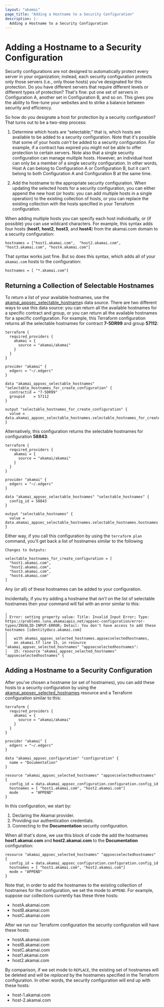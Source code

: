 ```yaml
---
layout: "akamai"
page_title: "Adding a Hostname to a Security Configuration"
description: |-
  Adding a Hostname to a Security Configuration
---
```



# Adding a Hostname to a Security Configuration

Security configurations are not designed to automatically protect every server in your organization; instead, each security configuration protects only those servers (i.e., only those hosts) you've designated for this protection. Do you have different servers that require different levels or different types of protection? That's fine: put one set of servers in Configuration A, another set in Configuration B, and so on. This gives you the ability to fine-tune your websites and to strike a balance between security and efficiency.

So how do you designate a host for protection by a security configuration? That turns out to be a two-step process:

1.	Determine which hosts are “selectable;” that is, which hosts are available to be added to a security configuration. Note that it's possible that some of your hosts *can't* be added to a security configuration. For example, if a contract has expired you might not be able to offer protection to certain servers. Note also that a single security configuration can manage multiple hosts. However, an individual host can only be a member of a single security configuration. In other words, Host A can belong to Configuration A or Configuration B, but it can't belong to both Configuration A and Configuration B at the same time.

2.	Add the hostname to the appropriate security configuration. When updating the selected hosts for a security configuration, you can either append the new host (or hosts: you can add multiple hosts in a single operation) to the existing collection of hosts, or you can replace the existing collection with the hosts specified in your Terraform configuration.

When adding multiple hosts you can specify each host individually, or (if possible) you can use wildcard characters. For example, this syntax adds four hosts (**host1**, **host2**, **host3**, and **host4**) from the akamai.com domain to a security configuration:

```
hostnames = ["host1.akamai.com",  "host2.akamai.com", "host3.akamai.com", "host4.akamai.com"]
```

That syntax works just fine. But so does this syntax, which adds all of your `akamai.com` hosts to the configuration:

```
hostnames = [ "*.akamai.com"]
```

## Returning a Collection of Selectable Hostnames

To return a list of your available hostnames, use the [akamai_appsec_selectable_hostname](https://registry.terraform.io/providers/akamai/akamai/latest/docs/data-sources/appsec_selectable_hostnames)s data source. There are two different ways to use this data source: you can return all the available hostnames for a specific contract and group, or you can return all the available hostnames for a specific configuration. For example, this Terraform configuration returns all the selectable hostnames for contract **7-5DR99** and group **57112**:

```
terraform {
  required_providers {
    akamai = {
      source = "akamai/akamai"
    }
  }
}

provider "akamai" {
  edgerc = "~/.edgerc"
}

data "akamai_appsec_selectable_hostnames" "selectable_hostnames_for_create_configuration" {
  contractid = "7-5DR99"
  groupid    = 57112
}

output "selectable_hostnames_for_create_configuration" {
  value = data.akamai_appsec_selectable_hostnames.selectable_hostnames_for_create_configuration.hostnames
}
```

Alternatively, this configuration returns the selectable hostnames for configuration **58843**:

```
terraform {
  required_providers {
    akamai = {
      source = "akamai/akamai"
    }
  }
}

provider "akamai" {
  edgerc = "~/.edgerc"
}

data "akamai_appsec_selectable_hostnames" "selectable_hostnames" {
  config_id = 58843
}

output "selectable_hostnames" {
  value = data.akamai_appsec_selectable_hostnames.selectable_hostnames.hostnames
}
```

Either way, if you call this configuration by using the `terraform plan` command, you'll get back a list of hostnames similar to the following

```
Changes to Outputs:

selectable_hostnames_for_create_configuration = [
  "host1.akamai.com",
  "host2.akamai.com",
  "host3.akamai.com",
  "host4.akamai.com"
]
```

Any (or all) of these hostnames can be added to your configuration.

Incidentally, if you try adding a hostname that *isn't* on the list of selectable hostnames then your command will fail with an error similar to this:

```
╷
│ Error: setting property value: Title: Invalid Input Error; Type: https://problems.luna.akamaiapis.net/appsec-configuration/error-types/INVALID-INPUT-ERROR; Detail: You don't have access to add these hostnames [identitydocs.akamai.com]
│
│   with akamai_appsec_selected_hostnames.appsecselectedhostnames,
│   on akamai.tf line 15, in resource "akamai_appsec_selected_hostnames" "appsecselectedhostnames":
│   15: resource "akamai_appsec_selected_hostnames" "appsecselectedhostnames" {
```

## Adding a Hostname to a Security Configuration

After you've chosen a hostname (or set of hostnames), you can add these hosts to a security configuration by using the [akamai_appsec_selected_hostnames](https://registry.terraform.io/providers/akamai/akamai/latest/docs/resources/appsec_selected_hostnames) resource and a Terraform configuration similar to this:

```
terraform {
  required_providers {
    akamai = {
      source = "akamai/akamai"
    }
  }
}

provider "akamai" {
  edgerc = "~/.edgerc"
}

data "akamai_appsec_configuration" "configuration" {
  name = "Documentation"
}

resource "akamai_appsec_selected_hostnames" "appsecselectedhostnames" {
  config_id = data.akamai_appsec_configuration.configuration.config_id
  hostnames = [ "host1.akamai.com", "host2.akamai.com"]
  mode      = "APPEND"
}
```

In this configuration, we start by:

1.	Declaring the Akamai provider.
2.	Providing our authentication credentials.
3.	Connecting to the **Documentation** security configuration.

When all that's done, we use this block of code the add the hostnames **host1.akamai.com** and **host2.akamai.com** to the **Documentation** configuration:

```
resource "akamai_appsec_selected_hostnames" "appsecselectedhostnames" {
  config_id = data.akamai_appsec_configuration.configuration.config_id
  hostnames = [ "host1.akamai.com", "host2.akamai.com"]
  mode = "APPEND"
}
```

Note that, in order to add the hostnames to the existing collection of hostnames for the configuration, we set the mode to `APPEND`. For example, suppose our collections currently has these three hosts:

- hostA.akamai.com
- hostB.akamai.com
- hostC.akamai.com

After we run our Terraform configuration the security configuration will have these hosts:

- hostA.akamai.com
- hostB.akamai.com
- hostC.akamai.com
- host1.akamai.com
- host2.akamai.com

By comparison, if we set mode to `REPLACE`, the existing set of hostnames will be deleted and will be *replaced* by the hostnames specified in the Terraform configuration. In other words, the security configuration will end up with these hosts:

- host-1.akamai.com
- host-2.akamai.com
